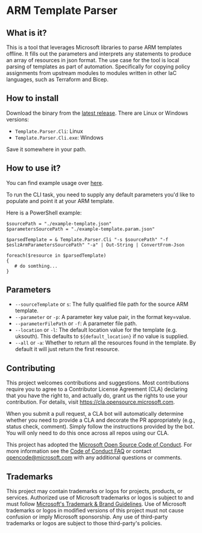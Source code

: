 # ARM Template Parser

## What is it?

This is a tool that leverages Microsoft libraries to parse ARM templates offline. It fills out the parameters and interprets any statements to produce an array of resources in json format. The use case for the tool is local parsing of templates as part of automation. Specifically for copying policy assignments from upstream modules to modules written in other IaC languages, such as Terraform and Bicep.

## How to install

Download the binary from the [latest release](https://github.com/Azure/arm-template-parser/releases). There are Linux or Windows versions:

* `Template.Parser.Cli`: Linux
* `Template.Parser.Cli.exe`: Windows

Save it somewhere in your path.

## How to use it?

You can find example usage over [here](https://github.com/Azure/terraform-azurerm-caf-enterprise-scale/blob/d678f4caae1d18bda54e93ad674a658eef6ef4a0/.github/scripts/Invoke-LibraryUpdatePolicyAssignmentArchetypes.ps1#L49).

To run the CLI task, you need to supply any default parameters you'd like to populate and point it at your ARM template.

Here is a PowerShell example:

```pwsh
$sourcePath = "./example-template.json"
$parametersSourcePath = "./example-template.param.json"

$parsedTemplate = & Template.Parser.Cli "-s $sourcePath" "-f $eslzArmParametersSourcePath" "-a" | Out-String | ConvertFrom-Json

foreach($resource in $parsedTemplate)
{
   # do somthing...
}
```

## Parameters

* `--sourceTemplate` or `s`: The fully qualified file path for the source ARM template.
* `--parameter` or `-p`: A parameter key value pair, in the format key=value.
* `--parameterFilePath` or `-f`: A parameter file path.
* `--location` or `-l`: The default location value for the template (e.g. uksouth). This defaults to `${default_location}` if no value is supplied.
* `--all` or `-a`: Whether to return all the resources found in the template. By default it will just return the first resource.

## Contributing

This project welcomes contributions and suggestions.  Most contributions require you to agree to a
Contributor License Agreement (CLA) declaring that you have the right to, and actually do, grant us
the rights to use your contribution. For details, visit https://cla.opensource.microsoft.com.

When you submit a pull request, a CLA bot will automatically determine whether you need to provide
a CLA and decorate the PR appropriately (e.g., status check, comment). Simply follow the instructions
provided by the bot. You will only need to do this once across all repos using our CLA.

This project has adopted the [Microsoft Open Source Code of Conduct](https://opensource.microsoft.com/codeofconduct/).
For more information see the [Code of Conduct FAQ](https://opensource.microsoft.com/codeofconduct/faq/) or
contact [opencode@microsoft.com](mailto:opencode@microsoft.com) with any additional questions or comments.

## Trademarks

This project may contain trademarks or logos for projects, products, or services. Authorized use of Microsoft 
trademarks or logos is subject to and must follow 
[Microsoft's Trademark & Brand Guidelines](https://www.microsoft.com/en-us/legal/intellectualproperty/trademarks/usage/general).
Use of Microsoft trademarks or logos in modified versions of this project must not cause confusion or imply Microsoft sponsorship.
Any use of third-party trademarks or logos are subject to those third-party's policies.
